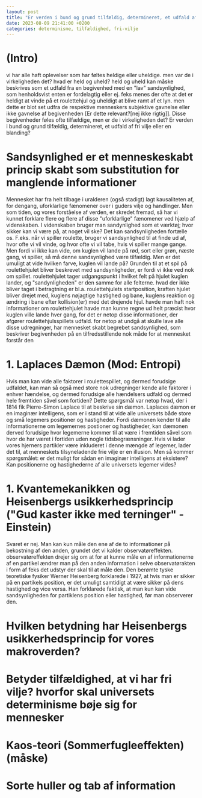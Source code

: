 ```yaml
---
layout: post
title: "Er verden i bund og grund tilfældig, determineret, et udfald af fri vilje eller en blanding?"
date: 2023-08-09 21:41:00 +0200
categories: determinisme, tilfældighed, fri-vilje
---
```


# (Intro)
vi har alle haft oplevelser som har føltes heldige eller uheldige. men var de i virkeligheden det? hvad er held og uheld? held og uheld kan måske beskrives som et udfald fra en begivenhed med en "lav" sandsynlighed, som henholdsvist enten er fordelagtig eller ej. feks menes der ofte at det er heldigt at vinde på et roulettehjul og uheldigt at blive ramt af et lyn. men dette er blot set udfra de respektive menneskers subjektive gavnelse eller ikke gavnelse af begivenheden [Er dette relevant?[nej ikke rigtig]]. Disse begivenheder føles ofte tilfældige, men er de i virkeligheden det? Er verden i bund og grund tilfældig, determineret, et udfald af fri vilje eller en blanding?

# Sandsynlighed er et menneskeskabt princip skabt som substitution for manglende informationer
Mennesket har fra helt tilbage i uralderen (også stadigt) lagt kausaliteten af, for dengang, uforklarlige fænomener over i guders vilje og handlinger. Men som tiden, og vores forståelse af verden, er skredet fremad, så har vi kunnet forklare flere og flere af disse "uforklarlige" fænomener ved hjælp af videnskaben. I videnskaben bruger man sandynlighed som et værktøj; hvor sikker kan vi være på, at noget vil ske? Det kan sandsynligheden fortælle os. F.eks. når vi spiller roulette, bruger vi sandsynlighed til at finde ud af, hvor ofte vi vil vinde, og hvor ofte vi vil tabe, hvis vi spiller mange gange. Men fordi vi ikke kan vide, om kuglen vil lande på rød, sort eller grøn, næste gang, vi spiller, så må denne sandsynlighed være tilfældig. Men er det umuligt at vide hvilken farve, kuglen vil lande på?
Grunden til at et spil på roulettehjulet bliver beskrevet med sandsynligheder, er fordi vi ikke ved nok om spillet. roulettehjulet tager udgangspunkt i hvilket felt på hjulet kuglen lander, og "sandynligheden" er den samme for alle felterne. hvad der ikke bliver taget i betragtning er bl.a. roulettehjulets startposition, kraften hjulet bliver drejet med, kuglens nøjagtige hastighed og bane, kuglens reaktion og ændring i bane efter kollision(er) med det drejende hjul. havde man haft nok informationer om roulettehjulet havde man kunne regne ud helt præcist hvor kuglen ville lande hver gang, for det er netop disse informationer, der afgører roulettehjulsspillets udfald. for netop at undgå at skulle lave alle disse udregninger, har mennesket skabt begrebet sandsynlighed, som beskriver begivenheden på en tilfredsstillende nok måde for at mennesket forstår den

# 1. Laplaces Dæmon (Mod: Entropi)
Hvis man kan vide alle faktorer i roulettespillet, og dermed forudsige udfaldet, kan man så også med store nok udregninger kende alle faktorer i enhver hændelse, og dermed forudsige alle hændelsers udfald og dermed hele fremtiden såvel som fortiden?
Dette spørgsmål var netop hvad, der i 1814 fik Pierre-Simon Laplace til at beskrive sin dæmon. Laplaces dæmon er en imaginær intelligens, som er i stand til at vide alle universets både store og små legemers positioner og hastigheder. Fordi dæmonen kender til alle informationerne om legemernes postioner og hastigheder, kan dæmonen derved forudsige hvor legemerne kommer til at være i fremtiden såvel som hvor de har været i fortiden uden nogle tidsbegrænsninger. Hvis vi lader vores hjerners partikler være inkluderet i denne mængde af legemer, lader det til, at menneskets tilsyneladende frie vilje er en illusion. Men så kommer spørgsmålet: er det muligt for sådan en imaginær intelligens at eksistere? Kan positionerne og hastighederne af alle universets legemer vides?

# 1. Kvantemekanikken og Heisenbergs usikkerhedsprincip ("Gud kaster ikke med terninger" - Einstein)
Svaret er nej. Man kan kun måle den ene af de to informationer på bekostning af den anden, grundet det vi kalder observatøreffekten. observatøreffekten drejer sig om at for at kunne måle en af informationerne af en partikel ændrer man på den anden information i selve observatørakten i form af feks det udstyr der skal til at måle den. Den berømte tyske teoretiske fysiker Werner Heisenberg forklarede i 1927, at hvis man er sikker på en partikels position, er det umuligt samtidigt at være sikker på dens hastighed og vice versa. Han forklarede faktisk, at man kun kan vide sandsynligheden for partiklens position eller hastighed, før man observerer den. 

# Hvilken betydning har Heisenbergs usikkerhedsprincip for vores makroverden?

# Betyder tilfældighed, at vi har fri vilje? hvorfor skal universets determinisme bøje sig for mennesker

# Kaos-teori (Sommerfugleeffekten) (måske)

# Sorte huller og tab af information